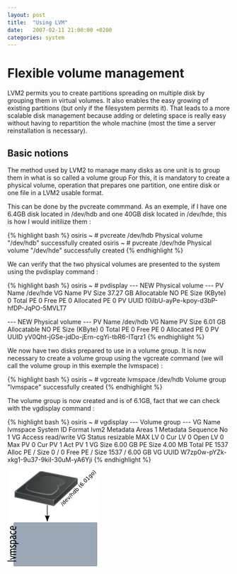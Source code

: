 ```yaml
---
layout: post
title:  "Using LVM"
date:   2007-02-11 21:00:00 +0200
categories: system
---
```


# Flexible volume management

LVM2 permits you to create partitions spreading on multiple disk by grouping them in virtual volumes. It also enables the easy growing of existing partitions (but only if the filesystem permits it). That leads to a more scalable disk management because adding or deleting space is really easy without having to repartition the whole machine (most the time a server reinstallation is necessary).

## Basic notions

The method used by LVM2 to manage many disks as one unit is to group them in what is so called a volume group
For this, it is mandatory to create a physical volume, operation that prepares one partition, one entire disk or one file in a LVM2 usable format.

This can be done by the pvcreate commmand.
As an exemple, if I have one 6.4GB disk located in /dev/hdb and one 40GB disk located in /dev/hde, this is how I would initilize them :

{% highlight bash %}
osiris ~ # pvcreate /dev/hdb
Physical volume "/dev/hdb" successfully created
osiris ~ # pvcreate /dev/hde
Physical volume "/dev/hde" successfully created
{% endhighlight %}

We can verify that the two physical volumes are presented to the system using the pvdisplay command :

{% highlight bash %}
osiris ~ # pvdisplay
 --- NEW Physical volume ---
 PV Name               /dev/hde
 VG Name
 PV Size               37.27 GB
 Allocatable           NO
 PE Size (KByte)       0
 Total PE              0
 Free PE               0
 Allocated PE          0
 PV UUID               f0iIbU-ayPe-kpoy-d3bP-hfDP-JqPO-5MVLT7

 --- NEW Physical volume ---
 PV Name               /dev/hdb
 VG Name
 PV Size               6.01 GB
 Allocatable           NO
 PE Size (KByte)       0
 Total PE              0
 Free PE               0
 Allocated PE          0
 PV UUID               yV0Qht-jGSe-jdDo-jErn-cgYi-tbR6-ITqrz1
{% endhighlight %}


We now have two disks prepared to use in a volume group. It is now necessary to create a volume group using the vgcreate command (we will call the volume group in this exemple the lvmspace) :

{% highlight bash %}
osiris ~ # vgcreate lvmspace /dev/hdb
Volume group "lvmspace" successfully created
{% endhighlight %}

The volume group is now created and is of 6.1GB, fact that we can check with the vgdisplay command :

{% highlight bash %}
osiris ~ # vgdisplay
 --- Volume group ---
 VG Name               lvmspace
 System ID
 Format                lvm2
 Metadata Areas        1
 Metadata Sequence No  1
 VG Access             read/write
 VG Status             resizable
 MAX LV                0
 Cur LV                0
 Open LV               0
 Max PV                0
 Cur PV                1
 Act PV                1
 VG Size               6.00 GB
 PE Size               4.00 MB
 Total PE              1537
 Alloc PE / Size       0 / 0
 Free  PE / Size       1537 / 6.00 GB
 VG UUID               W7zp0w-pYZk-xkg1-9u37-9kiI-30uM-yA6Yji
{% endhighlight %}

![Volume group creation](assets/images/using-lvm/volume_group_creation.png)